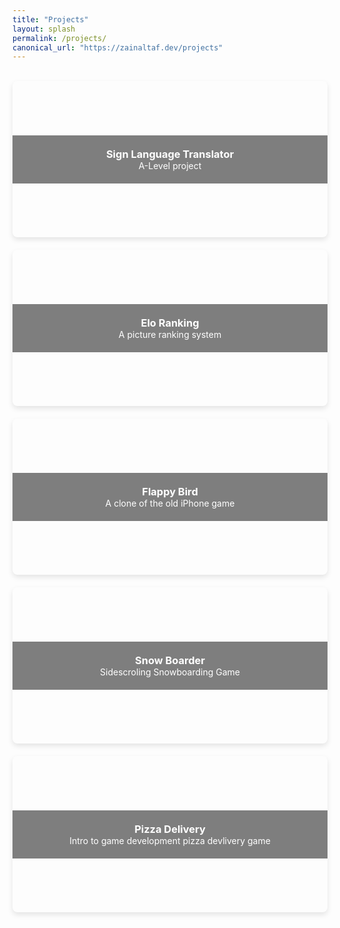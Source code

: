 ```yaml
---
title: "Projects"
layout: splash
permalink: /projects/
canonical_url: "https://zainaltaf.dev/projects"
---
```


<br>


<div class="project-tiles">
    <a href="/projects/sign_language_translator/" class="tile" style="background-image: url('/assets/images/SLT4.jpeg');">
        <div class="overlay">
            <h3>Sign Language Translator</h3>
            <p>A-Level project</p>
        </div>
    </a>
    <a href="/projects/elo_ranking/" class="tile" style="background-image: url('/assets/images/elo_ranking2.jpeg');">
        <div class="overlay">
            <h3>Elo Ranking</h3>
            <p>A picture ranking system</p>
        </div>
    </a>
    <a href="/projects/unity_flappy_bird/" class="tile" style="background-image: url('/assets/images/Flappy bird gameplay.png');">
        <div class="overlay">
            <h3>Flappy Bird</h3>
            <p>A clone of the old iPhone game</p>
        </div>
    </a>
    <a href="/projects/unity_snowboarder/" class="tile" style="background-image: url('/assets/images/Snow Boarder 1.png');">
        <div class="overlay">
            <h3>Snow Boarder</h3>
            <p>Sidescroling Snowboarding Game</p>
        </div>
    </a>
    <a href="/projects/unity_pizza_delivery" class="tile" style="background-image: url('/assets/images/Pizza Delivery1.png');">
        <div class="overlay">
            <h3>Pizza Delivery</h3>
            <p>Intro to game development pizza devlivery game</p>
        </div>
    </a>
    <!-- Add more tiles as needed -->
</div>

<style>
.project-tiles {
    display: grid;
    grid-template-columns: repeat(auto-fit, minmax(250px, 1fr));
    gap: 20px;
}
.tile {
    position: relative;
    background-size: cover;
    background-position: center;
    height: 250px;
    display: flex;
    justify-content: center;
    align-items: center;
    color: white;
    border-radius: 8px;
    overflow: hidden;
    box-shadow: 0 4px 8px rgba(0, 0, 0, 0.1);
    text-decoration: none; /* Remove underline from the entire tile */
}

.overlay {
    background-color: rgba(0, 0, 0, 0.5); /* Darken overlay */
    padding: 20px;
    text-align: center;
    width: 100%;
}

.tile:link, .tile:visited {
    color: white; /* Keep text white */
    text-decoration: none; /* No underline */
}
.tile:hover {
    transform: scale(1.02); /* Slight zoom on hover */
    transition: transform 0.2s;
}
.tile:hover .overlay {
    background-color: rgba(0, 0, 0, 0.7); /* Darken on hover */
}
.tile h3, .tile p {
    color: white; /* Ensure text stays white */
    margin: 0;
}
</style>